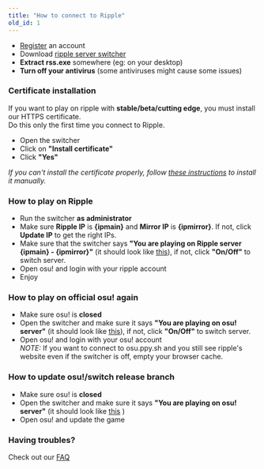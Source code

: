 ```yaml
---
title: "How to connect to Ripple"
old_id: 1
---
```

- [Register](http://ripple.moe/index.php?p=3) an account  
- Download [ripple server switcher](https://mu.nyodev.xyz/upd.php?id=18)
- **Extract rss.exe** somewhere (eg: on your desktop)  
- **Turn off your antivirus** (some antiviruses might cause some issues)  


### Certificate installation
If you want to play on ripple with **stable/beta/cutting edge**, you must install our HTTPS certificate.  
Do this only the first time you connect to Ripple.  

- Open the switcher  
- Click on **"Install certificate"**  
- Click **"Yes"**  

*If you can't install the certificate properly, follow [these instructions](https://ripple.moe/index.php?p=16&id=12) to install it manually.*

### How to play on Ripple
- Run the switcher **as administrator**  
- Make sure **Ripple IP** is **{ipmain}** and **Mirror IP** is **{ipmirror}**. If not, click **Update IP** to get the right IPs.
- Make sure that the switcher says **"You are playing on Ripple server {ipmain} - {ipmirror}"** (it should look like [this](https://b.catgirlsare.sexy/xqJw.png)), if not, click **"On/Off"** to switch server.  
- Open osu! and login with your ripple account  
- Enjoy  

### How to play on official osu! again
- Make sure osu! is **closed**  
- Open the switcher and make sure it says **"You are playing on osu! server"** (it should look like [this](https://b.catgirlsare.sexy/c_lb.png)), if not, click **"On/Off"** to switch server.
- Open osu! and login with your osu! account  
_NOTE:_ If you want to connect to osu.ppy.sh and you still see ripple's website even if the switcher is off, empty your browser cache.

### How to update osu!/switch release branch
- Make sure osu! is **closed**  
- Open the switcher and make sure it says **"You are playing on osu! server"** (it should look like [this](https://b.catgirlsare.sexy/c_lb.png) )  
- Open osu! and update the game

### Having troubles?

Check out our [FAQ](https://ripple.moe/doc/5)
